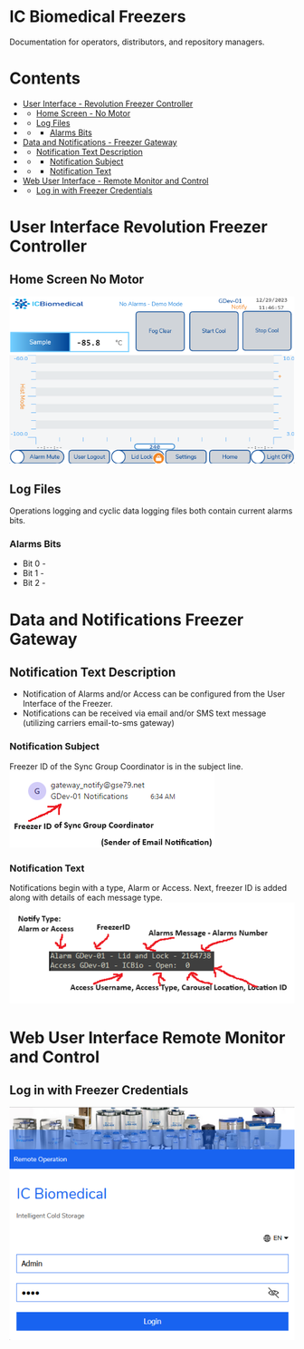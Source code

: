 # IC Biomedical Freezers
Documentation for operators, distributors, and repository managers. 
# Contents
- [User Interface - Revolution Freezer Controller](https://github.com/GSE79/ICB/tree/main/docs#User-Interface-Revolution-Freezer-Controller)
- - [Home Screen - No Motor](https://github.com/GSE79/ICB/tree/main/docs#Home-Screen-No-Motor)
- - [Log Files](https://github.com/GSE79/ICB/tree/main/docs#Log-Files)
- - - [Alarms Bits](https://github.com/GSE79/ICB/tree/main/docs#Alarms-Bits) 
- [Data and Notifications - Freezer Gateway](https://github.com/GSE79/ICB/tree/main/docs#Data-and-Notifications-Freezer-Gateway)
- - [Notification Text Description](https://github.com/GSE79/ICB/tree/main/docs#Notification-Text-Description)
- - - [Notification Subject](https://github.com/GSE79/ICB/tree/main/docs#Notification-Subject)
- - - [Notification Text](https://github.com/GSE79/ICB/tree/main/docs#Notification-Text) 
- [Web User Interface - Remote Monitor and Control](https://github.com/GSE79/ICB/tree/main/docs#Web-User-Interface-Remote-Monitor-and-Control)
- - [Log in with Freezer Credentials](https://github.com/GSE79/ICB/tree/main/docs#log-in-with-freezer-credentials)
# User Interface Revolution Freezer Controller
## Home Screen No Motor
![HomeScreenNoMotor](/docs/images/HomeScreen_NoMotor.png)
## Log Files
Operations logging and cyclic data logging files both contain current alarms bits.
### Alarms Bits
-  Bit 0 - 
-  Bit 1 - 
-  Bit 2 - 
# Data and Notifications Freezer Gateway
## Notification Text Description
- Notification of Alarms and/or Access can be configured from the User Interface of the Freezer.
- Notifications can be received via email and/or SMS text message (utilizing carriers email-to-sms gateway)
### Notification Subject
Freezer ID of the Sync Group Coordinator is in the subject line.  
![NotifySubject](/docs/images/NotifySubject.png)
### Notification Text
Notifications begin with a type, Alarm or Access.  Next, freezer ID is added along with details of each message type.
![NotifyText](/docs/images/NotifyText.png)
# Web User Interface Remote Monitor and Control
## Log in with Freezer Credentials
![WebviewerLogin](/docs/images/WebViewer_Login.png)
